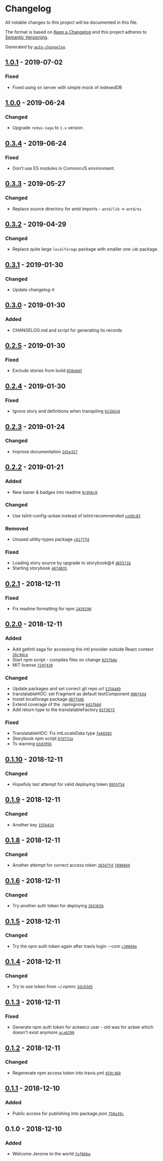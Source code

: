 # Changelog

All notable changes to this project will be documented in this file.

The format is based on [Keep a Changelog](http://keepachangelog.com/en/1.0.0/)
and this project adheres to [Semantic Versioning](http://semver.org/spec/v2.0.0.html).

Generated by [`auto-changelog`](https://github.com/CookPete/auto-changelog).

## [1.0.1] - 2019-07-02
### Fixed
- Fixed using  on server with simple mock of indexedDB

## [1.0.0] - 2019-06-24
### Changed
- Upgrade `redux-saga` to `1.x` version.

## [0.3.4] - 2019-06-24
### Fixed
- Don't use ES modules in CommonJS environment.

## [0.3.3] - 2019-05-27
### Changed
- Replace source directory for antd imports - `antd/lib` -> `antd/es`.

## [0.3.2] - 2019-04-29
### Changed
- Replace quite large `localforage` package with smaller one `idb` package.

## [0.3.1] - 2019-01-30
### Changed
- Update changelog-it

## [0.3.0] - 2019-01-30
### Added
- CHANGELOG.md and script for generating its records

## [0.2.5] - 2019-01-30
### Fixed
- Exclude stories from build [`850a0df`](https://github.com/AckeeCZ/jerome/commit/850a0df75ddc71ab1e9be7af41999ee279109126)

## [0.2.4] - 2019-01-30
### Fixed
- Ignore story and definitions when transpiling [`921bb34`](https://github.com/AckeeCZ/jerome/commit/921bb34516b3500973ac65bd5e7454bab75bfc04)

## [0.2.3] - 2019-01-24
### Changed
- Improve documentation [`2d1e327`](https://github.com/AckeeCZ/jerome/commit/2d1e327c58dc2a37af675dcdefdbd9c282139e54)

## [0.2.2] - 2019-01-21
### Added
- New baner & badges into readme [`9c956c0`](https://github.com/AckeeCZ/jerome/commit/9c956c0e3fe75a44ac14eb3c239690e5aa2d3c34)

### Changed
- Use tslint-config-ackee instead of tslint:recommended [`ced9c83`](https://github.com/AckeeCZ/jerome/commit/ced9c836b0765cbee2fbb1d5c3c9f802d120123e)

### Removed
- Unused utility-types package [`c6177fd`](https://github.com/AckeeCZ/jerome/commit/c6177fd39075cf5b972901886502f960fe36c1e1)

### Fixed
- Loading story source by upgrade to storybook@4 [`d65571b`](https://github.com/AckeeCZ/jerome/commit/d65571b044e4b3787c2bd3fb6599c9b855d7feff)
- Starting storybook [`48fd035`](https://github.com/AckeeCZ/jerome/commit/48fd03529ef12ade2d3c83f069b1a0cf072efd20)

## [0.2.1] - 2018-12-11
### Fixed
- Fix readme formatting for npm [`2439190`](https://github.com/AckeeCZ/jerome/commit/24391909c26d47a0107b6a19d924cf7349eaaff4)

## [0.2.0] - 2018-12-11
### Added
- Add getIntl saga for accessing the intl provider outside React context [`26c9dce`](https://github.com/AckeeCZ/jerome/commit/26c9dced97ef5cedf69b17206736121bd0478096)
- Start npm script - compiles files on change [`025fb0e`](https://github.com/AckeeCZ/jerome/commit/025fb0ecc9629c623ec7ad466a9277af3f7ec6cd)
- MIT license [`724f438`](https://github.com/AckeeCZ/jerome/commit/724f4386ad3513eed014856d9c203e71100f881f)

### Changed
- Update packages and set correct git repo url [`5334a89`](https://github.com/AckeeCZ/jerome/commit/5334a899c7937216566f3c85d4219997e67c6285)
- translatableHOC: set Fragment as default textComponent [`986f43d`](https://github.com/AckeeCZ/jerome/commit/986f43d82afe788c0a3139ef5f44522dc697ec5e)
- Install localforage package [`d87f44b`](https://github.com/AckeeCZ/jerome/commit/d87f44b2623dd85a65a9a5841d8cada5355c0ccd)
- Extend coverage of the .npmignore [`6d1fb8d`](https://github.com/AckeeCZ/jerome/commit/6d1fb8dabbc66e28b4feb864ee883fd688abe09b)
- Add return type to the translatableFactory [`02f3673`](https://github.com/AckeeCZ/jerome/commit/02f3673c71be41ee6c55c281af15dc905d563bd4)

### Fixed
- TranslatableHOC: Fix intLocaleData type [`fe66503`](https://github.com/AckeeCZ/jerome/commit/fe66503d919a39c2a5b6874b7cbb0bc6da9e9be6)
- Storybook npm script [`87d731e`](https://github.com/AckeeCZ/jerome/commit/87d731e29652530dbbc7aa111c1318a042753268)
- Ts warning [`b3d295b`](https://github.com/AckeeCZ/jerome/commit/b3d295b40d9f7af6f903b1a323de7a015b25f6d4)

## [0.1.10] - 2018-12-11
### Changed
- Hopefuly last attempt for valid deploying token [`8955f54`](https://github.com/AckeeCZ/jerome/commit/8955f54d80ab9adb644ce9cb991115cf085b0190)

## [0.1.9] - 2018-12-11
### Changed
- Another key [`155b42d`](https://github.com/AckeeCZ/jerome/commit/155b42d9e6ee5fa1b5aa9b04e73dc67e84bad3c3)

## [0.1.8] - 2018-12-11
### Changed
- Another attempt for correct access token [`38347fd`](https://github.com/AckeeCZ/jerome/commit/38347fdacd8a039e979c9f04e3a2f7735f86af4a)  [`78908b9`](https://github.com/AckeeCZ/jerome/commit/78908b9e87febbcec9f15a312924b2dea321e804)

## [0.1.6] - 2018-12-11
### Changed
- Try another auth token for deploying [`1b53b5b`](https://github.com/AckeeCZ/jerome/commit/1b53b5bbf84077d6da385b4130130fffb3ffce1c)

## [0.1.5] - 2018-12-11
### Changed
- Try the npm auth token again after travis login --com [`c300d4e`](https://github.com/AckeeCZ/jerome/commit/c300d4ed98fd38b6bf3bcfe14e1b8dfbadb2c752)

## [0.1.4] - 2018-12-11
### Changed
- Try to use token from ~/.npmrc [`5dc83d5`](https://github.com/AckeeCZ/jerome/commit/5dc83d564509422824a9531b9b426d1d6d9d5eca)

## [0.1.3] - 2018-12-11
### Fixed
- Generate npm auth token for ackeecz user - old was for ackee which doesn't exist anymore [`aca6290`](https://github.com/AckeeCZ/jerome/commit/aca62907d987a14d22ae48f2cd8719a890cbde2c)

## [0.1.2] - 2018-12-11
### Changed
- Regenerate npm access token into travis.yml [`d59c368`](https://github.com/AckeeCZ/jerome/commit/d59c368bf87e70be2aad309455a8cc18fbd19bb8)

## [0.1.1] - 2018-12-10
### Added
- Public access for publishing into package.json [`750a39c`](https://github.com/AckeeCZ/jerome/commit/750a39c45f72a83de4f79f79a5a6b9ad5eb8d554)

## 0.1.0 - 2018-12-10
### Added
- Welcome Jerome to the world [`faf86ba`](https://github.com/AckeeCZ/jerome/commit/faf86ba312df23aa7032e490cbcdeca2d1261300)

[#10]: https://github.com/AckeeCZ/jerome/issues/10

[1.0.1]: https://github.com/AckeeCZ/jerome/compare/v1.0.0...v1.0.1
[1.0.0]: https://github.com/AckeeCZ/jerome/compare/v0.3.4...v1.0.0
[0.3.4]: https://github.com/AckeeCZ/jerome/compare/v0.3.3...v0.3.4
[0.3.3]: https://github.com/AckeeCZ/jerome/compare/v0.3.2...v0.3.3
[0.3.2]: https://github.com/AckeeCZ/jerome/compare/v0.3.1...v0.3.2
[0.3.1]: https://github.com/AckeeCZ/jerome/compare/v0.3.0...v0.3.1
[0.3.0]: https://github.com/AckeeCZ/jerome/compare/v0.2.5...v0.3.0
[0.2.5]: https://github.com/AckeeCZ/jerome/compare/v0.2.4...v0.2.5
[0.2.4]: https://github.com/AckeeCZ/jerome/compare/v0.2.3...v0.2.4
[0.2.3]: https://github.com/AckeeCZ/jerome/compare/v0.2.2...v0.2.3
[0.2.2]: https://github.com/AckeeCZ/jerome/compare/v0.2.1...v0.2.2
[0.2.1]: https://github.com/AckeeCZ/jerome/compare/v0.2.0...v0.2.1
[0.2.0]: https://github.com/AckeeCZ/jerome/compare/v0.1.10...v0.2.0
[0.1.10]: https://github.com/AckeeCZ/jerome/compare/v0.1.9...v0.1.10
[0.1.9]: https://github.com/AckeeCZ/jerome/compare/v0.1.8...v0.1.9
[0.1.8]: https://github.com/AckeeCZ/jerome/compare/v0.1.6...v0.1.8
[0.1.6]: https://github.com/AckeeCZ/jerome/compare/v0.1.5...v0.1.6
[0.1.5]: https://github.com/AckeeCZ/jerome/compare/v0.1.4...v0.1.5
[0.1.4]: https://github.com/AckeeCZ/jerome/compare/v0.1.3...v0.1.4
[0.1.3]: https://github.com/AckeeCZ/jerome/compare/v0.1.2...v0.1.3
[0.1.2]: https://github.com/AckeeCZ/jerome/compare/v0.1.1...v0.1.2
[0.1.1]: https://github.com/AckeeCZ/jerome/compare/v0.1.0...v0.1.1

